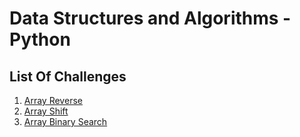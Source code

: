 # Data Structures and Algorithms - Python

## List Of Challenges

1. [Array Reverse](data_structures_and_algorithms/challenges/array_reverse/README.md)
2. [Array Shift](data_structures_and_algorithms/challenges/array_shift/README.md)
3. [Array Binary Search](data_structures_and_algorithms/challenges/array_binary_search/README.md)

